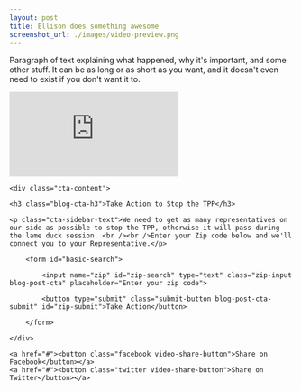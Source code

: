 ```yaml
---
layout: post
title: Ellison does something awesome
screenshot_url: ./images/video-preview.png
---
```


<p class="post-text hidden">Paragraph of text explaining what happened, why it's important, and some other stuff. It can be as long or as short as you want, and it doesn't even need to exist if you don't want it to.</p>

<iframe class="video-embed" src="https://www.youtube.com/embed/7FFy3dmKRrY" frameborder="0" allowfullscreen></iframe>

<div class="blog-post-call-to-action">

	<div class="cta-content">

	<h3 class="blog-cta-h3">Take Action to Stop the TPP</h3>

	<p class="cta-sidebar-text">We need to get as many representatives on our side as possible to stop the TPP, otherwise it will pass during the lame duck session. <br /><br />Enter your Zip code below and we'll connect you to your Representative.</p>

		<form id="basic-search"> 

         	<input name="zip" id="zip-search" type="text" class="zip-input blog-post-cta" placeholder="Enter your zip code">

         	<button type="submit" class="submit-button blog-post-cta-submit" id="zip-submit">Take Action</button>

     	</form>

	</div>

</div>

<div class="video-share-container">

	<a href="#"><button class="facebook video-share-button">Share on Facebook</button></a>
	<a href="#"><button class="twitter video-share-button">Share on Twitter</button></a>

</div>